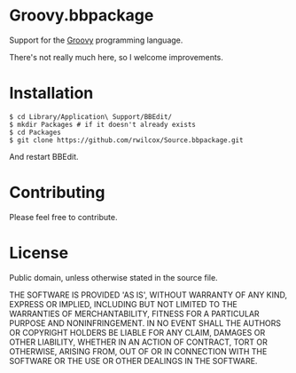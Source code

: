 # Groovy.bbpackage

Support for the [Groovy](http://www.groovy-lang.org/) programming language.

There's not really much here, so I welcome improvements.

# Installation

```
$ cd Library/Application\ Support/BBEdit/
$ mkdir Packages # if it doesn't already exists
$ cd Packages
$ git clone https://github.com/rwilcox/Source.bbpackage.git
```

And restart BBEdit.

# Contributing

Please feel free to contribute.

# License

Public domain, unless otherwise stated in the source file.

THE SOFTWARE IS PROVIDED 'AS IS', WITHOUT WARRANTY OF ANY KIND, EXPRESS OR IMPLIED, INCLUDING BUT NOT LIMITED TO THE WARRANTIES OF MERCHANTABILITY, FITNESS FOR A PARTICULAR PURPOSE AND NONINFRINGEMENT. IN NO EVENT SHALL THE AUTHORS OR COPYRIGHT HOLDERS BE LIABLE FOR ANY CLAIM, DAMAGES OR OTHER LIABILITY, WHETHER IN AN ACTION OF CONTRACT, TORT OR OTHERWISE, ARISING FROM, OUT OF OR IN CONNECTION WITH THE SOFTWARE OR THE USE OR OTHER DEALINGS IN THE SOFTWARE.

